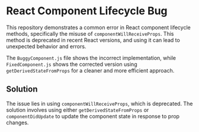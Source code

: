 # React Component Lifecycle Bug

This repository demonstrates a common error in React component lifecycle methods, specifically the misuse of `componentWillReceiveProps`. This method is deprecated in recent React versions, and using it can lead to unexpected behavior and errors.

The `BuggyComponent.js` file shows the incorrect implementation, while `FixedComponent.js` shows the corrected version using `getDerivedStateFromProps` for a cleaner and more efficient approach. 

## Solution

The issue lies in using `componentWillReceiveProps`, which is deprecated.  The solution involves using either `getDerivedStateFromProps` or `componentDidUpdate` to update the component state in response to prop changes.